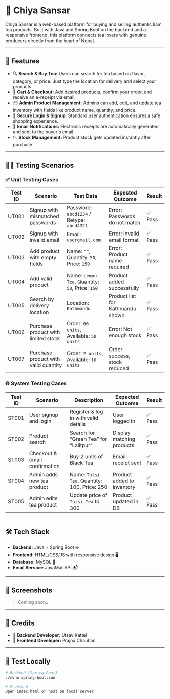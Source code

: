 # 🍵 Chiya Sansar

Chiya Sansar is a web-based platform for buying and selling authentic Ilam tea products. Built with Java and Spring Boot on the backend and a responsive frontend, this platform connects tea lovers with genuine producers directly from the heart of Nepal.

---

## 🧩 Features

- 🔍 **Search & Buy Tea:** Users can search for tea based on flavor, category, or price. Just type the location for delivery and select your products.
- 🛒 **Cart & Checkout:** Add desired products, confirm your order, and receive an e-receipt via email.
- 📦 **Admin Product Management:** Admins can add, edit, and update tea inventory with fields like product name, quantity, and price.
- 🔐 **Secure Login & Signup:** Standard user authentication ensures a safe shopping experience.
- 📧 **Email Notifications:** Electronic receipts are automatically generated and sent to the buyer's email.
- 📉 **Stock Management:** Product stock gets updated instantly after purchase.

---

## 👨‍🔬 Testing Scenarios

### ✅ Unit Testing Cases

| Test ID | Scenario | Test Data | Expected Outcome | Result |
|--------|----------|-----------|------------------|--------|
| UT001 | Signup with mismatched passwords | Password: `abcd1234` / Retype: `abcd4321` | Error: Passwords do not match | ✅ Pass |
| UT002 | Signup with invalid email | Email: `usergmail.com` | Error: Invalid email format | ✅ Pass |
| UT003 | Add product with empty fields | Name: `""`, Quantity: `50`, Price: `150` | Error: Product name required | ✅ Pass |
| UT004 | Add valid product | Name: `Lemon Tea`, Quantity: `50`, Price: `150` | Product added successfully | ✅ Pass |
| UT005 | Search by delivery location | Location: `Kathmandu` | Product list for Kathmandu shown | ✅ Pass |
| UT006 | Purchase product with limited stock | Order: `60 units`, Available: `50 units` | Error: Not enough stock | ✅ Pass |
| UT007 | Purchase product with valid quantity | Order: `2 units`, Available: `10 units` | Order success, stock reduced | ✅ Pass |

### 🌐 System Testing Cases

| Test ID | Scenario | Description | Expected Outcome | Result |
|--------|----------|-------------|------------------|--------|
| ST001 | User signup and login | Register & log in with valid details | User logged in | ✅ Pass |
| ST002 | Product search | Search for “Green Tea” for “Lalitpur” | Display matching products | ✅ Pass |
| ST003 | Checkout & email confirmation | Buy 2 units of Black Tea | Email receipt sent | ✅ Pass |
| ST004 | Admin adds new tea product | Name: `Tulsi Tea`, Quantity: 100, Price: 250 | Product added to inventory | ✅ Pass |
| ST005 | Admin edits tea product | Update price of `Tulsi Tea` to 300 | Product updated in DB | ✅ Pass |

---

## 🛠 Tech Stack

- **Backend:** Java + Spring Boot ☕
- **Frontend:** HTML/CSS/JS with responsive design 🖥️
- **Database:** MySQL 🐬
- **Email Service:** JavaMail API 📬

---

## 📸 Screenshots

> Coming soon...

---

## 👥 Credits

- 🧠 **Backend Developer:** Utsav Kattel  
- 🎨 **Frontend Developer:** Prajna Chauhan

---

## 🧪 Test Locally

```bash
# Backend (Spring Boot)
./mvnw spring-boot:run

# Frontend
Open index.html or host on local server